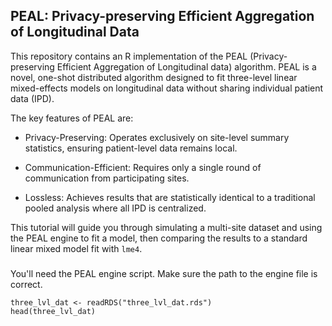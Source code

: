 ## PEAL: Privacy-preserving Efficient Aggregation of Longitudinal Data
This repository contains an R implementation of the PEAL (Privacy-preserving Efficient Aggregation of Longitudinal data) algorithm. PEAL is a novel, one-shot distributed algorithm designed to fit three-level linear mixed-effects models on longitudinal data without sharing individual patient data (IPD).

The key features of PEAL are:

* Privacy-Preserving: Operates exclusively on site-level summary statistics, ensuring patient-level data remains local. 

* Communication-Efficient: Requires only a single round of communication from participating sites. 

* Lossless: Achieves results that are statistically identical to a traditional pooled analysis where all IPD is centralized. 

This tutorial will guide you through simulating a multi-site dataset and using the PEAL engine to fit a model, then comparing the results to a standard linear mixed model fit with `lme4`.


### 

You'll need the PEAL engine script. Make sure the path to the engine file is correct.

```
three_lvl_dat <- readRDS("three_lvl_dat.rds")
head(three_lvl_dat)
```
